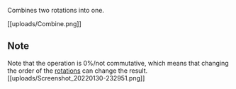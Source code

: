 Combines two rotations into one.

[[uploads/Combine.png]]

## Note
Note that the operation is 0%/not commutative, which means that changing the order of the [rotations](Rotation) can change the result.
[[uploads/Screenshot_20220130-232951.png]]
